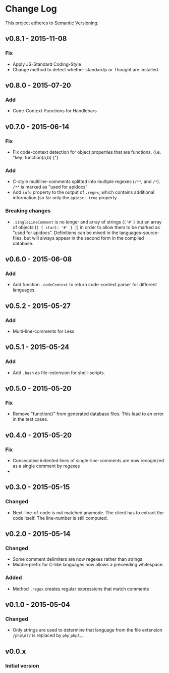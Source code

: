 # Change Log

This project adheres to [Semantic Versioning](http://semver.org/).


## v0.8.1 - 2015-11-08

### Fix

- Apply JS-Standard Coding-Style
- Change method to detect whether standardjs or Thought are installed.

## v0.8.0 - 2015-07-20
### Add

- Code-Context-Functions for Handlebars

## v0.7.0 - 2015-06-14
### Fix
- Fix code-context detection for object properties that are functions.
  (i.e. "key: function(a,b) {")

### Add
- C-style multiline-comments splitted into multiple regexes (`/**`, and `/*`). 
  `/**` is marked as "used for apidocs"
- Add `info` property to the output of `.regex`, which contains additional information
  (so far only the `apidoc: true` property.
  
### Breaking changes

- `.singleLineComment` is no longer and array of strings (`['#']` but an array
  of objects (`[ { start: '#' } ]`) in order to allow them to be marked
  as "used for apidocs". Definitions can be mixed in the languages-source-files,
  but will always appear in the second form in the compiled database.

## v0.6.0 - 2015-06-08
### Add
- Add function `.codeContext` to return code-context parser for different languages.

## v0.5.2 - 2015-05-27
### Add
- Multi-line-comments for Less

## v0.5.1 - 2015-05-24
### Add
- Add `.bash` as file-extension for shell-scripts.

## v0.5.0 - 2015-05-20
### Fix
- Remove "function()" from generated database files. This lead to an error in the test cases.

## v0.4.0 - 2015-05-20
### Fix
- Consecutive indented lines of single-line-comments are now recognized 
  as a single comment by regexes
-

## v0.3.0 - 2015-05-15
### Changed
- Next-line-of-code is not matched anymode. The client has to extract the code itself.
  The line-number is still computed.


## v0.2.0 - 2015-05-14
### Changed
- Some comment delimiters are now regexes rather than strings
- Middle-prefix for C-like languages now allows a preceeding whitespace.

### Added
- Method `.regex` creates regular expressions that match comments

## v0.1.0 - 2015-05-04
### Changed
- Only strings are used to determine that language from the file extension
  `/php\d?/` is replaced by `php`,`php3`,...


## v0.0.x 
### Initial version
